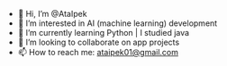 - 👋 Hi, I’m @AtaIpek
- 👀 I’m interested in AI (machine learning) development
- 🌱 I’m currently learning Python | I studied java
- 💞️ I’m looking to collaborate on app projects
- 📫 How to reach me: ataipek01@gmail.com

<!---
AtaIpek/AtaIpek is a ✨ special ✨ repository because its `README.md` (this file) appears on your GitHub profile.
You can click the Preview link to take a look at your changes.
--->

